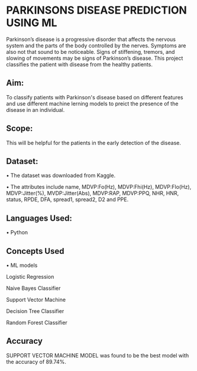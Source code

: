 # PARKINSONS DISEASE PREDICTION USING ML

Parkinson’s disease is a progressive disorder that affects the nervous system and the parts of the body controlled by the nerves. Symptoms are also not that sound to be noticeable. Signs of stiffening, tremors, and slowing of movements may be signs of Parkinson’s disease. This project classifies the patient with disease from the healthy patients.

## Aim:

To classify patients with Parkinson's disease based on different features and use different machine lerning models to preict the presence of the disease in an individual.

## Scope:

This will be helpful for the patients in the early detection of the disease.


## Dataset:

•	The dataset was downloaded from Kaggle.

•	The attributes include name, MDVP:Fo(Hz), MDVP:Fhi(Hz), MDVP:Flo(Hz), MDVP:Jitter(%), MVDP:Jitter(Abs), MDVP:RAP, MDVP:PPQ, NHR, HNR, status, RPDE, DFA, spread1, spread2, D2 and PPE.


## Languages Used:

•	Python


## Concepts Used

•	ML models

Logistic Regression

Naive Bayes Classifier

Support Vector Machine

Decision Tree Classifier

Random Forest Classifier

## Accuracy

SUPPORT VECTOR MACHINE MODEL was found to be the best model with the accuracy of 89.74%.






